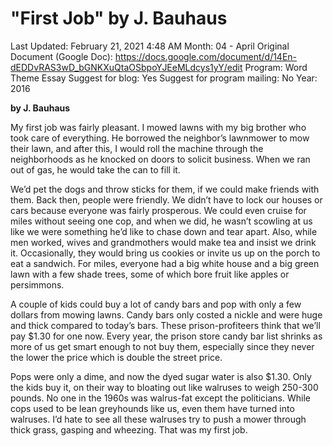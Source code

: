 # "First Job" by J. Bauhaus

Last Updated: February 21, 2021 4:48 AM
Month: 04 - April
Original Document (Google Doc): https://docs.google.com/document/d/14En-dEDDvRAS3wD_bGNKXuQtaOSbpoYJEeMLdcys1yY/edit
Program: Word Theme Essay
Suggest for blog: Yes
Suggest for program mailing: No
Year: 2016

**by J. Bauhaus**

My first job was fairly pleasant. I mowed lawns with my big brother who took care of everything. He borrowed the neighbor’s lawnmower to mow their lawn, and after this, I would roll the machine through the neighborhoods as he knocked on doors to solicit business. When we ran out of gas, he would take the can to fill it.

We’d pet the dogs and throw sticks for them, if we could make friends with them. Back then, people were friendly. We didn’t have to lock our houses or cars because everyone was fairly prosperous. We could even cruise for miles without seeing one cop, and when we did, he wasn’t scowling at us like we were something he’d like to chase down and tear apart. Also, while men worked, wives and grandmothers would make tea and insist we drink it. Occasionally, they would bring us cookies or invite us up on the porch to eat a sandwich. For miles, everyone had a big white house and a big green lawn with a few shade trees, some of which bore fruit like apples or persimmons.

A couple of kids could buy a lot of candy bars and pop with only a few dollars from mowing lawns. Candy bars only costed a nickle and were huge and thick compared to today’s bars. These prison-profiteers think that we’ll pay $1.30 for one now. Every year, the prison store candy bar list shrinks as more of us get smart enough to not buy them, especially since they never the lower the price which is double the street price.

Pops were only a dime, and now the dyed sugar water is also $1.30. Only the kids buy it, on their way to bloating out like walruses to weigh 250-300 pounds. No one in the 1960s was walrus-fat except the politicians. While cops used to be lean greyhounds like us, even them have turned into walruses. I’d hate to see all these walruses try to push a mower through thick grass, gasping and wheezing. That was my first job.